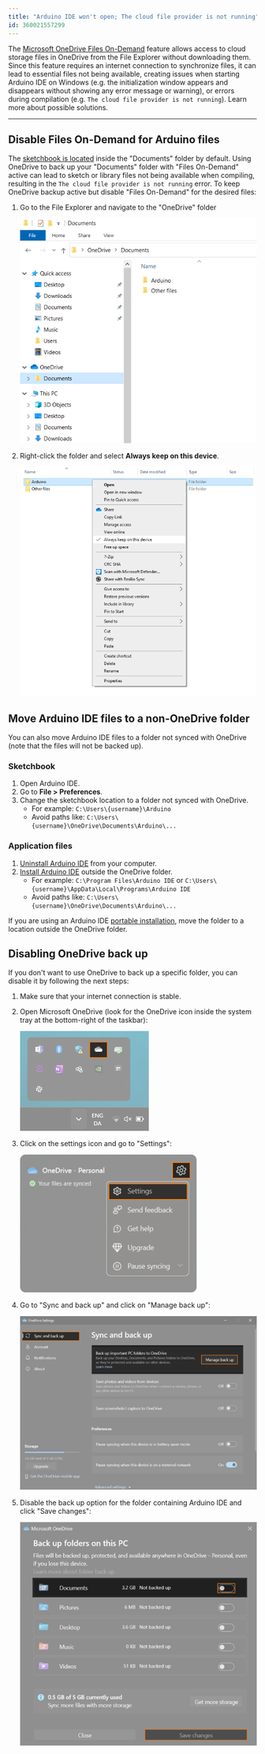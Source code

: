 ```yaml
---
title: "Arduino IDE won't open; The cloud file provider is not running"
id: 360021557299
---
```


The [Microsoft OneDrive Files On-Demand](https://support.microsoft.com/en-au/office/save-disk-space-with-onedrive-files-on-demand-for-windows-0e6860d3-d9f3-4971-b321-7092438fb38e) feature allows access to cloud storage files in OneDrive from the File Explorer without downloading them. Since this feature requires an internet connection to synchronize files, it can lead to essential files not being available, creating issues when starting Arduino IDE on Windows (e.g. the initialization window appears and disappears without showing any error message or warning), or errors during compilation (e.g. `The cloud file provider is not running`). Learn more about possible solutions.

---

<a id="keep-on-device"></a>

## Disable Files On-Demand for Arduino files

The [sketchbook is located](https://support.arduino.cc/hc/en-us/articles/4412950938514-Open-the-Sketchbook) inside the "Documents" folder by default. Using OneDrive to back up your "Documents" folder with "Files On-Demand" active can lead to sketch or library files not being available when compiling, resulting in the `The cloud file provider is not running` error. To keep OneDrive backup active but disable "Files On-Demand" for the desired files:

1. Go to the File Explorer and navigate to the "OneDrive" folder

   ![File explorer OneDrive folder](img/one-drive-folder.png)

2. Right-click the folder and select **Always keep on this device**.

   ![OneDrive "Always keep on this device" option selected](img/one-drive-always-keep-on-device.png)

<a id="move-ide-files"></a>

## Move Arduino IDE files to a non-OneDrive folder

You can also move Arduino IDE files to a folder not synced with OneDrive (note that the files will not be backed up).

### Sketchbook

   1. Open Arduino IDE.
   2. Go to **File > Preferences**.
   3. Change the sketchbook location to a folder not synced with OneDrive.
         * For example: `C:\Users\{username}\Arduino`
         * Avoid paths like: `C:\Users\{username}\OneDrive\Documents\Arduino\...`

### Application files

   1. [Uninstall Arduino IDE](https://support.arduino.cc/hc/en-us/articles/360021325733-Uninstall-Arduino-IDE) from your computer.
   2. [Install Arduino IDE](https://support.arduino.cc/hc/en-us/articles/360019833020-Download-and-install-Arduino-IDE) outside the OneDrive folder.
      * For example: `C:\Program Files\Arduino IDE` or `C:\Users\{username}\AppData\Local\Programs\Arduino IDE`
      * Avoid paths like: `C:\Users\{username}\OneDrive\Documents\Arduino\...`

If you are using an Arduino IDE [portable installation](https://docs.arduino.cc/software/ide-v1/tutorials/PortableIDE), move the folder to a location outside the OneDrive folder.

<a id="disable-backup"></a>

## Disabling OneDrive back up

If you don't want to use OneDrive to back up a specific folder, you can disable it by following the next steps:

1. Make sure that your internet connection is stable.
2. Open Microsoft OneDrive (look for the OneDrive icon inside the system tray at the bottom-right of the taskbar):

   ![Microsoft One Drive icon inside system tray](img/one-drive-system-tray.png)

3. Click on the settings icon and go to "Settings":

   ![Microsoft One Drive settings selected](img/one-drive-settings.png)

4. Go to "Sync and back up" and click on "Manage back up":

   ![Microsoft One Drive "Sync and back up" and "Manage back up" highlighted](img/one-drive-backup.png)

5. Disable the back up option for the folder containing Arduino IDE and click "Save changes":

   ![Microsoft One Drive "Back up folder on this PC" section](img/one-drive-backup-off.png)
